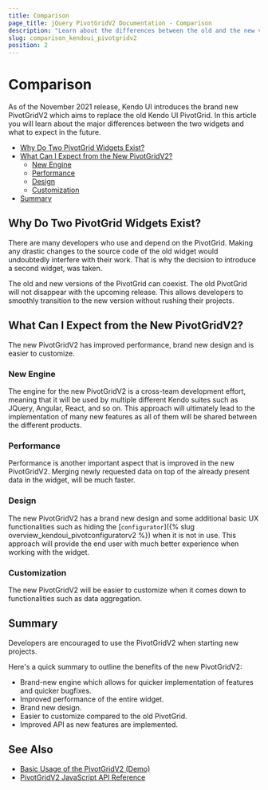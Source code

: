 ```yaml
---
title: Comparison
page_title: jQuery PivotGridV2 Documentation - Comparison
description: "Learn about the differences between the old and the new version of the Kendo UI PivotGrid widget."
slug: comparison_kendoui_pivotgridv2
position: 2
---
```


# Comparison

As of the November 2021 release, Kendo UI introduces the brand new PivotGridV2 which aims to replace the old Kendo UI PivotGrid. In this article you will learn about the major differences between the two widgets and what to expect in the future.

- [Why Do Two PivotGrid Widgets Exist?](#why-do-two-pivotgrid-widgets-exist)
- [What Can I Expect from the New PivotGridV2?](#what-can-i-expect-from-the-new-pivotgridv2)
    - [New Engine](#new-engine)
    - [Performance](#performance)
    - [Design](#design)
    - [Customization](#customization)
- [Summary](#summary)

## Why Do Two PivotGrid Widgets Exist?

There are many developers who use and depend on the PivotGrid. Making any drastic changes to the source code of the old widget would undoubtedly interfere with their work. That is why the decision to introduce a second widget, was taken.

Тhe old and new versions of the PivotGrid can coexist. The old PivotGrid will not disappear with the upcoming release. This allows developers to smoothly transition to the new version without rushing their projects.

## What Can I Expect from the New PivotGridV2?

The new PivotGridV2 has improved performance, brand new design and is easier to customize.

### New Engine

The engine for the new PivotGridV2 is a cross-team development effort, meaning that it will be used by multiple different Kendo suites such as JQuery, Angular, React, and so on. This approach will ultimately lead to the implementation of many new features as all of them will be shared between the different products.

### Performance

Performance is another important aspect that is improved in the new PivotGridV2. Merging newly requested data on top of the already present data in the widget, will be much faster.

### Design

The new PivotGridV2 has a brand new design and some additional basic UX functionalities such as hiding the [`configurator`]({% slug overview_kendoui_pivotconfiguratorv2 %}) when it is not in use. This approach will provide the end user with much better experience when working with the widget.

### Customization

The new PivotGridV2 will be easier to customize when it comes down to functionalities such as data aggregation.

## Summary

Developers are encouraged to use the PivotGridV2 when starting new projects.

Here's a quick summary to outline the benefits of the new PivotGridV2:

- Brand-new engine which allows for quicker implementation of features and quicker bugfixes.
- Improved performance of the entire widget.
- Brand new design.
- Easier to customize compared to the old PivotGrid.
- Improved API as new features are implemented.

## See Also

* [Basic Usage of the PivotGridV2 (Demo)](https://demos.telerik.com/kendo-ui/pivotgridv2/index)
* [PivotGridV2 JavaScript API Reference](/api/javascript/ui/pivotgridv2)